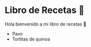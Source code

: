 # Libro de Recetas :cheese:

Hola bienvenido a  mi libro de recetas :honey_pot:

* Pavo
* Tortitas de quinoa